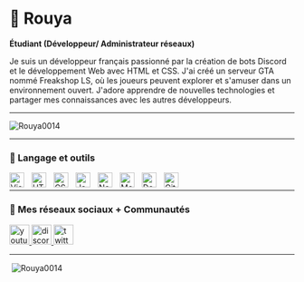 # 👨‍ Rouya
**Étudiant (Développeur/ Administrateur réseaux)**

Je suis un développeur français passionné par la création de bots Discord et le développement Web avec HTML et CSS. J'ai créé un serveur GTA nommé Freakshop LS, où les joueurs peuvent explorer et s'amuser dans un environnement ouvert. J'adore apprendre de nouvelles technologies et partager mes connaissances avec les autres développeurs.

---

<p align="left"> <img src="https://komarev.com/ghpvc/?username=Rouya0014&label=Profile%20views&color=0e75b6&style=flat" alt="Rouya0014" /> </p>

---
### 🧰 Langage et outils
<div>
<img align="left" alt="Visual Studio Code" width="26px" src="https://cdn.jsdelivr.net/gh/devicons/devicon/icons/vscode/vscode-original.svg" style="padding-right:10px;" />
<img align="left" alt="HTML5" width="26px" src="https://cdn.jsdelivr.net/gh/devicons/devicon/icons/html5/html5-original.svg" style="padding-right:10px;" />
<img align="left" alt="CSS3" width="26px" src="https://cdn.jsdelivr.net/gh/devicons/devicon/icons/css3/css3-original.svg" style="padding-right:10px;" />
<img align="left" alt="JavaScript" width="26px" src="https://cdn.jsdelivr.net/gh/devicons/devicon/icons/javascript/javascript-original.svg" style="padding-right:10px;" />
<img align="left" alt="Node.js" width="26px" src="https://cdn.jsdelivr.net/gh/devicons/devicon/icons/nodejs/nodejs-original.svg" style="padding-right:10px;" />
<img align="left" alt="MongoDB" width="26px" src="https://cdn.jsdelivr.net/gh/devicons/devicon/icons/mongodb/mongodb-original.svg" style="padding-right:10px;" />
<img align="left" alt="Debian" width="26px" src="https://upload.wikimedia.org/wikipedia/commons/thumb/6/66/Openlogo-debianV2.svg/1654px-Openlogo-debianV2.svg.png" style="padding-right:10px;" />
<img align="left" alt="GitHub" width="26px" src="https://user-images.githubusercontent.com/3369400/139448065-39a229ba-4b06-434b-bc67-616e2ed80c8f.png" style="padding-right:10px;" />
  <br>
</div>

---

###  💬 Mes réseaux sociaux + Communautés

<div>
  <a href="https://www.youtube.com/channel/UC_Tmtnijm-Ux2ev9oC8sTyw" target="_blank">
    <img src="https://img.shields.io/static/v1?message=Youtube&logo=youtube&label=&color=FF0000&logoColor=white&labelColor=&style=for-the-badge" height="35" alt="youtube logo"  />
  </a>
  <a href="https://discord.gg/8XVqCEeUDm" target="_blank">
    <img src="https://img.shields.io/static/v1?message=Discord&logo=discord&label=&color=7289DA&logoColor=white&labelColor=&style=for-the-badge" height="35" alt="discord logo"  />
  </a>
  <a href="https://twitter.com/El_Rouya" target="_blank">
    <img src="https://img.shields.io/static/v1?message=Twitter&logo=twitter&label=&color=1DA1F2&logoColor=white&labelColor=&style=for-the-badge" height="35" alt="twitter logo"  />
  </a>
</div>

---
<p>&nbsp;<img align="center" src="https://github-readme-stats.vercel.app/api?username=Rouya0014&show_icons=true&theme=white&locale=fr" alt="Rouya0014" /></p>

